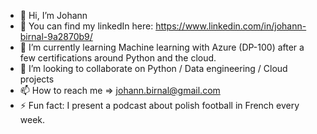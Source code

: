 - 👋 Hi, I’m Johann
- 👀 You can find my linkedIn here: https://www.linkedin.com/in/johann-birnal-9a2870b9/
- 🌱 I’m currently learning Machine learning with Azure (DP-100) after a few certifications around Python and the cloud.
- 💞️ I’m looking to collaborate on Python / Data engineering / Cloud projects
- 📫 How to reach me => johann.birnal@gmail.com
- ⚡ Fun fact: I present a podcast about polish football in French every week.

<!---
jozbx33/jozbx33 is a ✨ special ✨ repository because its `README.md` (this file) appears on your GitHub profile.
You can click the Preview link to take a look at your changes.
--->
